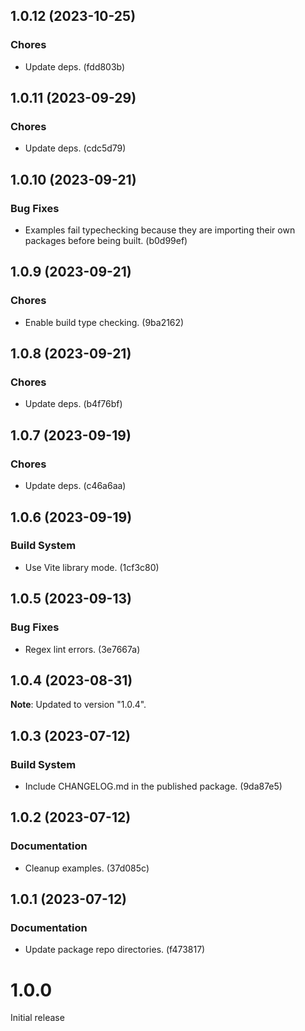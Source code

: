 ## 1.0.12 (2023-10-25)

### Chores

- Update deps. (fdd803b)

## 1.0.11 (2023-09-29)

### Chores

- Update deps. (cdc5d79)

## 1.0.10 (2023-09-21)

### Bug Fixes

- Examples fail typechecking because they are importing their own packages before being built. (b0d99ef)

## 1.0.9 (2023-09-21)

### Chores

- Enable build type checking. (9ba2162)

## 1.0.8 (2023-09-21)

### Chores

- Update deps. (b4f76bf)

## 1.0.7 (2023-09-19)

### Chores

- Update deps. (c46a6aa)

## 1.0.6 (2023-09-19)

### Build System

- Use Vite library mode. (1cf3c80)

## 1.0.5 (2023-09-13)

### Bug Fixes

- Regex lint errors. (3e7667a)

## 1.0.4 (2023-08-31)

**Note**: Updated to version "1.0.4".

## 1.0.3 (2023-07-12)

### Build System

- Include CHANGELOG.md in the published package. (9da87e5)

## 1.0.2 (2023-07-12)

### Documentation

- Cleanup examples. (37d085c)

## 1.0.1 (2023-07-12)

### Documentation

- Update package repo directories. (f473817)

# 1.0.0

Initial release
